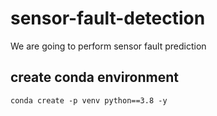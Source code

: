 # sensor-fault-detection
We are going to perform sensor fault prediction

## create conda environment
`
conda create -p venv python==3.8 -y
`

